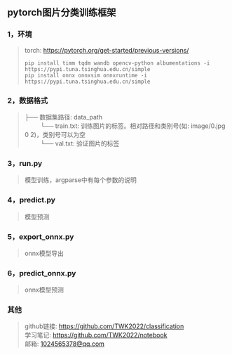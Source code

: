 ## pytorch图片分类训练框架
### 1，环境
>torch: https://pytorch.org/get-started/previous-versions/
>```
>pip install timm tqdm wandb opencv-python albumentations -i https://pypi.tuna.tsinghua.edu.cn/simple  
>pip install onnx onnxsim onnxruntime -i https://pypi.tuna.tsinghua.edu.cn/simple
>```
### 2，数据格式
>├── 数据集路径: data_path  
>&emsp; &emsp; └── train.txt: 训练图片的标签。相对路径和类别号(如: image/0.jpg 0 2)，类别号可以为空  
>&emsp; &emsp; └── val.txt: 验证图片的标签
### 3，run.py
>模型训练，argparse中有每个参数的说明
### 4，predict.py
>模型预测
### 5，export_onnx.py
>onnx模型导出
### 6，predict_onnx.py
>onnx模型预测
### 其他
>github链接: https://github.com/TWK2022/classification  
>学习笔记: https://github.com/TWK2022/notebook  
>邮箱: 1024565378@qq.com
